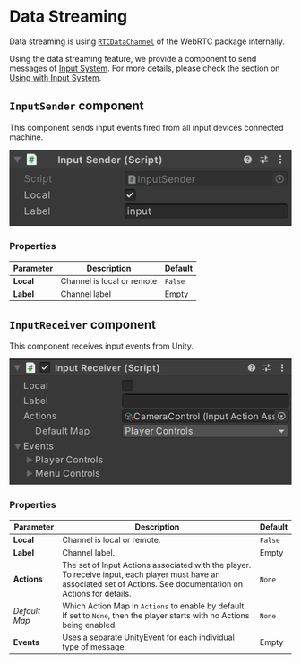 # Data Streaming

Data streaming is using [`RTCDataChannel`](https://docs.unity3d.com/Packages/com.unity.webrtc@2.4/manual/datachannel.html) of the WebRTC package internally.

Using the data streaming feature, we provide a component to send messages of [Input System](https://docs.unity3d.com/Packages/com.unity.inputsystem@latest). For more details, please check the section on [Using with Input System](use-inputsystem.md).

## `InputSender` component

This component sends input events fired from all input devices connected machine.

![InputSender inspector](images/inputsender_inspector.png)

### Properties

| Parameter | Description | Default |
| --------- | ----------- | ------- |
| **Local** | Channel is local or remote | `False` |
| **Label** | Channel label | Empty |

## `InputReceiver` component

This component receives input events from Unity.

![InputReceiver inspector](images/inputreceiver_inspector.png)

### Properties

| Parameter | Description | Default |
| --------- | ----------- | ------- |
| **Local** | Channel is local or remote. | `False` |
| **Label** | Channel label. | Empty |
| **Actions** | The set of Input Actions associated with the player. To receive input, each player must have an associated set of Actions. See documentation on Actions for details. | `None` |
| *Default Map* | Which Action Map in `Actions` to enable by default. If set to `None`, then the player starts with no Actions being enabled. | `None` |
| **Events** | Uses a separate UnityEvent for each individual type of message.  | Empty |